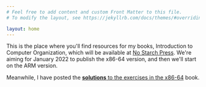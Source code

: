 ```yaml
---
# Feel free to add content and custom Front Matter to this file.
# To modify the layout, see https://jekyllrb.com/docs/themes/#overriding-theme-defaults

layout: home
---
```

This is the place where you'll find resources for my books, Introduction to Computer Organization, which will be available at
[No Starch Press](https://nostarch.com/).
We're aiming for January 2022 to publish the x86-64 version, and then we'll start on the ARM version.

Meanwhile, I have posted the [**solutions** to the exercises in the x86-64](./itco_x86-64/) book.
